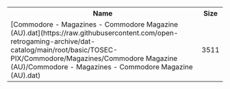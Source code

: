 <table>
<tr><th>Name</th><th>Size</th></tr>
<tr><td>[Commodore - Magazines - Commodore Magazine (AU).dat](https://raw.githubusercontent.com/open-retrogaming-archive/dat-catalog/main/root/basic/TOSEC-PIX/Commodore/Magazines/Commodore Magazine (AU)/Commodore - Magazines - Commodore Magazine (AU).dat)</td><td>3511</td></tr>
</table>
